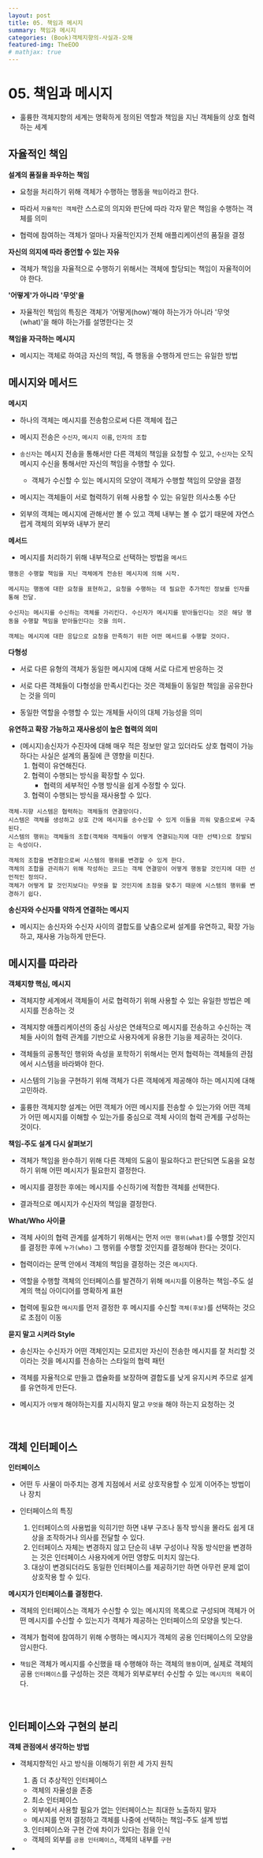 ```yaml
---
layout: post
title: 05. 책임과 메시지
summary: 책임과 메시지
categories: (Book)객체지향의-사실과-오해
featured-img: TheEOO
# mathjax: true
---
```


# 05. 책임과 메시지

- 훌륭한 객체지향의 세계는 명확하게 정의된 역할과 책임을 지닌 객체들의 상호 협력하는 세계

## 자율적인 책임

**설계의 품질을 좌우하는 책임**

- 요청을 처리하기 위해 객체가 수행하는 행동을 `책임`이라고 한다.

- 따라서 `자율적인 객체`란 스스로의 의지와 판단에 따라 각자 맡은 책임을 수행하는 객체를 의미

- 협력에 참여하는 객체가 얼마나 자율적인지가 전체 애플리케이션의 품질을 결정

**자신의 의지에 따라 증언할 수 있는 자유**

- 객체가 책임을 자율적으로 수행하기 위해서는 객체에 할당되는 책임이 자율적이어야 한다.

**'어떻게'가 아니라 '무엇'을**

- 자율적인 책임의 특징은 객체가 '어떻게(how)'해야 하는가가 아니라 '무엇(what)'을 해야 하는가를 설명한다는 것

**책임을 자극하는 메시지**

- 메시지는 객체로 하여금 자신의 책임, 즉 행동을 수행하게 만드는 유일한 방법

## 메시지와 메서드

**메시지**

- 하나의 객체는 메시지를 전송함으로써 다른 객체에 접근

- 메시지 전송은 `수신자`, `메시지 이름`, `인자의 조합`

- `송신자`는 메시지 전송을 통해서만 다른 객체의 책임을 요청할 수 있고, `수신자`는 오직 메시지 수신을 통해서만 자신의 책임을 수행할 수 있다.
	- 객체가 수신할 수 있는 메시지의 모양이 객체가 수행할 책임의 모양을 결정

- 메시지는 객체들이 서로 협력하기 위해 사용할 수 있는 유일한 의사소통 수단

- 외부의 객체는 메시지에 관해서만 볼 수 있고 객체 내부는 볼 수 없기 때문에 자연스럽게 객체의 외부와 내부가 분리

**메서드**

- 메시지를 처리하기 위해 내부적으로 선택하는 방법을 `메서드`

```
행동은 수행할 책임을 지닌 객체에게 전송된 메시지에 의해 시작.

메시지는 행동에 대한 요청을 표현하고, 요청을 수행하는 데 필요한 추가적인 정보를 인자를 통해 전달.

수신자는 메시지를 수신하는 객체를 가리킨다. 수신자가 메시지를 받아들인다는 것은 해당 행동을 수행할 책임을 받아들인다는 것을 의미.

객체는 메시지에 대한 응답으로 요청을 만족하기 위한 어떤 메서드를 수행할 것이다.
```

**다형성**

- 서로 다른 유형의 객체가 동일한 메시지에 대해 서로 다르게 반응하는 것

- 서로 다른 객체들이 다형성을 만족시킨다는 것은 객체들이 동일한 책임을 공유한다는 것을 의미

- 동일한 역할을 수행할 수 있는 개체들 사이의 대체 가능성을 의미

**유연하고 확장 가능하고 재사용성이 높은 협력의 의미**

- (메시지)송신자가 수진자에 대해 매우 적은 정보만 알고 있더라도 상호 협력이 가능하다는 사실은 설계의 품질에 큰 영향을 미친다.
  1. 협력이 유연해진다.
  2. 협력이 수행되는 방식을 확장할 수 있다.
     - 협력의 세부적인 수행 방식을 쉽게 수정할 수 있다.
  3. 협력이 수행되는 방식을 재사용할 수 있다.
  
```
객체-지향 시스템은 협력하는 객체들의 연결망이다.
시스템은 객체를 생성하고 상호 간에 메시지를 송수신할 수 있게 이들을 끼워 맞춤으로써 구축된다.
시스템의 행위는 객체들의 조합(객체와 객체들이 어떻게 연결되는지에 대한 선택)으로 창발되는 속성이다.

객체의 조합을 변경함으로써 시스템의 행위를 변경할 수 있게 한다. 
객체의 조합을 관리하기 위해 작성하는 코드는 객체 연결망이 어떻게 행동할 것인지에 대한 선언적인 정의다.
객체가 어떻게 할 것인지보다는 무엇을 할 것인지에 초점을 맞추기 때문에 시스템의 행위를 변경하기 쉽다.
```
**송신자와 수신자를 약하게 연결하는 메시지**

- 메시지는 송신자와 수신자 사이의 결합도를 낮춤으로써 설계를 유연하고, 확장 가능하고, 재사용 가능하게 만든다.

## 메시지를 따라라

**객체지향 핵심, 메시지**

- 객체지향 세계에서 객체들이 서로 협력하기 위해 사용할 수 있는 유일한 방법은 메시지를 전송하는 것

- 객체지향 애플리케이션의 중심 사상은 연쇄적으로 메시지를 전송하고 수신하는 객체들 사이의 협력 관계를 기반으로 사용자에게 유용한 기능을 제공하는 것이다.

- 객체들의 공통적인 행위와 속성을 포학하기 위해서는 먼저 협력하는 객체들의 관점에서 시스템을 바라봐야 한다.

- 시스템의 기능을 구현하기 위해 객체가 다른 객체에게 제공해야 하는 메시지에 대해 고민하라.

- 훌륭한 객체지향 설계는 어떤 객체가 어떤 메시지를 전송할 수 있는가와 어떤 객체가 어떤 메시지를 이해할 수 있는가를 중심으로 객체 사이의 협력 관계를 구성하는 것이다.

**책임-주도 설계 다시 살펴보기**

- 객체가 책임을 완수하기 위해 다른 객체의 도움이 필요하다고 판단되면 도움을 요청하기 위해 어떤 메시지가 필요한지 결정한다.
- 메시지를 결정한 후에는 메시지를 수신하기에 적합한 객체를 선택한다.

- 결과적으로 메시지가 수신자의 책임을 결정한다.

**What/Who 사이클**

- 객체 사이의 협력 관계를 설계하기 위해서는 먼저 `어떤 행위(what)`를 수행할 것인지를 결정한 후에 `누가(who)` 그 행위를 수행할 것인지를 결정해야 한다는 것이다.

- 협력이라는 문맥 안에서 객체의 책임을 결정하는 것은 `메시지`다.

- 역할을 수행할 객체의 인터페이스를 발견하기 위해 `메시지`를 이용하는 책임-주도 설계의 핵심 아이디어를 명확하게 표현

- 협력에 필요한 `메시지`를 먼저 결정한 후 메시지를 수신할 `객체(후보)`를 선택하는 것으로 초점이 이동

**묻지 말고 시켜라 Style**

- 송신자는 수신자가 어떤 객체인지는 모르지만 자신이 전송한 메시지를 잘 처리할 것이라는 것을 메시지를 전송하는 스타일의 협력 패턴

- 객체를 자율적으로 만들고 캡슐화를 보장하며 결합도를 낮게 유지시켜 주므로 설계를 유연하게 만든다.

- 메시지가 `어떻게` 해야하는지를 지시하지 말고 `무엇을` 해야 하는지 요청하는 것

<br>

## 객체 인터페이스

**인터페이스**

- 어떤 두 사물이 마주치는 경계 지점에서 서로 상호작용할 수 있게 이어주는 방법이나 장치

- 인터페이스의 특징
  1. 인터페이스의 사용법을 익히기만 하면 내부 구조나 동작 방식을 몰라도 쉽게 대상을 조작하거나 의사를 전달할 수 있다.
  2. 인터페이스 자체는 변경하지 않고 단순히 내부 구성이나 작동 방식만을 변경하는 것은 인터페이스 사용자에게 어떤 영향도 미치지 않는다.
  3. 대상이 변경되더라도 동일한 인터페이스를 제공하기만 하면 아무런 문제 없이 상호작용 할 수 있다.

**메시지가 인터페이스를 결정한다.**

- 객체의 인터페이스는 객체가 수신할 수 있는 메시지의 목록으로 구성되며
  객체가 어떤 메시지를 수신할 수 있는지가 객체가 제공하는 인터페이스의 모양을 빚는다.

- 객체가 협력에 참여하기 위해 수행하는 메시지가 객체의 공용 인터페이스의 모양을 암시한다.

- `책임`은 객체가 메시지를 수신했을 때 수행해야 하는 객체의 `행동`이며, 
   실제로 객체의 공용 `인터페이스`를 구성하는 것은 객체가 외부로부터 수신할 수 있는 `메시지의 목록`이다.

<br>

## 인터페이스와 구현의 분리

**객체 관점에서 생각하는 방법**

- 객체지향적인 사고 방식을 이해하기 위한 세 가지 원칙
  1. 좀 더 추상적인 인터페이스
    - 객체의 자율성을 존중
  2. 최소 인터페이스
    - 외부에서 사용할 필요가 없는 인터페이스는 최대한 노출하지 말자
    - 메시지를 먼저 결정하고 객체를 나중에 선택하는 책임-주도 설계 방법
  3. 인터페이스와 구현 간에 차이가 있다는 점을 인식
    - 객체의 외부를 `공용 인터페이스`, 객체의 내부를 `구현`

- 





